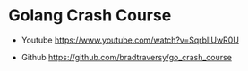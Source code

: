 # Golang Crash Course

- Youtube
https://www.youtube.com/watch?v=SqrbIlUwR0U

- Github
https://github.com/bradtraversy/go_crash_course
